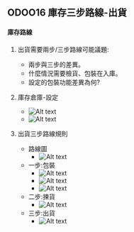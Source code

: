 ## ODOO16 庫存三步路線-出貨
#### 庫存路線
1. 出貨需要兩步/三步路線可能議題:
   + 兩步與三步的差異。
   + 什麼情況需要檢貨、包裝在入庫。
   + 設定的包裝功能差異為何?
2. 庫存倉庫-設定
   + ![Alt text](https://github.com/ksharry/odoo-repository/blob/main/pic/A5111.png?raw=true)
   + ![Alt text](https://github.com/ksharry/odoo-repository/blob/main/pic/AA51126.png?raw=true)

3. 出貨三步路線規則
   + 路線圖
     + ![Alt text](https://github.com/ksharry/odoo-repository/blob/main/pic/AA5112.png?raw=true)
   + 一步:包裝
     + ![Alt text](https://github.com/ksharry/odoo-repository/blob/main/pic/AA51121.png?raw=true)
     + ![Alt text](https://github.com/ksharry/odoo-repository/blob/main/pic/AA51122.png?raw=true)
     + ![Alt text](https://github.com/ksharry/odoo-repository/blob/main/pic/AA51123.png?raw=true)
   + 二步:揀貨
     + ![Alt text](https://github.com/ksharry/odoo-repository/blob/main/pic/AA51124.png?raw=true)
   + 三步:出貨
     + ![Alt text](https://github.com/ksharry/odoo-repository/blob/main/pic/AA51125.png?raw=true)
